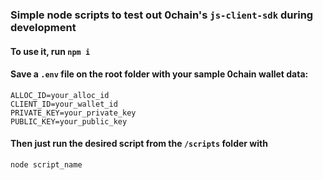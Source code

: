 ### Simple node scripts to test out 0chain's `js-client-sdk` during development

#### To use it, run `npm i`

#### Save a `.env` file on the root folder with your sample 0chain wallet data:
```
ALLOC_ID=your_alloc_id
CLIENT_ID=your_wallet_id
PRIVATE_KEY=your_private_key
PUBLIC_KEY=your_public_key
```

#### Then just run the desired script from the `/scripts` folder with
`node script_name`
